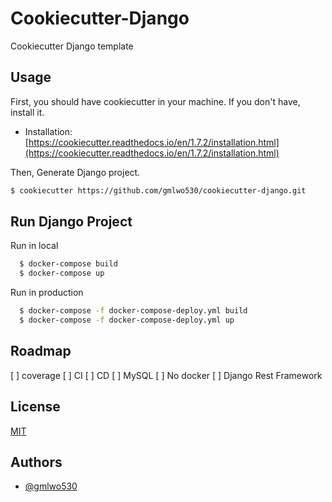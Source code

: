 
# Cookiecutter-Django

Cookiecutter Django template


## Usage

First, you should have cookiecutter in your machine. If you don't have, install it.
- Installation: [https://cookiecutter.readthedocs.io/en/1.7.2/installation.html](https://cookiecutter.readthedocs.io/en/1.7.2/installation.html)

Then, Generate Django project.

```bash
$ cookiecutter https://github.com/gmlwo530/cookiecutter-django.git
```

  
## Run Django Project

Run in local

```bash
  $ docker-compose build
  $ docker-compose up
```

Run in production

```bash
  $ docker-compose -f docker-compose-deploy.yml build
  $ docker-compose -f docker-compose-deploy.yml up
```

  
## Roadmap

[ ] coverage
[ ] CI
[ ] CD
[ ] MySQL
[ ] No docker
[ ] Django Rest Framework
## License

[MIT](https://choosealicense.com/licenses/mit/)

  
## Authors

- [@gmlwo530](https://github.com/gmlwo530)

  